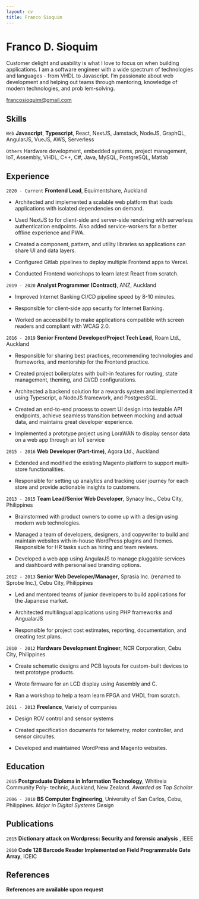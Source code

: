 ```yaml
---
layout: cv
title: Franco Sioquim
---
```

# Franco D. Sioquim

Customer delight and usability is what I love to focus on when building applications. I am a software engineer with a wide spectrum of technologies and languages - from VHDL to Javascript. I’m passionate about web development and helping out teams through mentoring, knowledge of modern technologies, and prob lem-solving.

<div id="webaddress">
<a href="francosioquim@gmail.com">francosioquim@gmail.com</a>
</div>



## Skills

`Web`
 __Javascript__, __Typescript__, React, NextJS, Jamstack, NodeJS, GraphQL, AngularJS, VueJS, AWS, Serverless


`Others` 
 Hardware development, embedded systems, project management,
IoT, Assembly, VHDL, C++, C#, Java, MySQL, PostgreSQL, Matlab

## Experience

`2020 - Current`
__Frontend Lead__, Equimentshare, Auckland

- Architected and implemented a scalable web platform that loads applications with isolated dependencies on demand.

- Used NextJS to for client-side and server-side rendering with serverless authentication endpoints. Also added service-workers for a better offline experience and PWA.

- Created a component, pattern, and utility libraries so applications can share UI and data layers.

- Configured Gitlab pipelines to deploy multiple Frontend apps to Vercel.

- Conducted Frontend workshops to learn latest React from scratch.

`2019 - 2020`
__Analyst Programmer (Contract)__, ANZ, Auckland

- Improved Internet Banking CI/CD pipeline speed by 8-10 minutes.

- Responsible for client-side app security for Internet Banking.

- Worked on accessibility to make applications compatible with screen readers and compliant with WCAG 2.0.

`2016 - 2019`
__Senior Frontend Developer/Project Tech Lead__, Roam Ltd., Auckland

- Responsible for sharing best practices, recommending technologies and frameworks, and mentorship for the Frontend practice.

- Created project boilerplates with built-in features for routing, state management, theming, and CI/CD configurations.

- Architected a backend solution for a rewards system and implemented it using Typescript, a NodeJS framework, and PostgresSQL.

- Created an end-to-end process to covert UI design into testable API endpoints, achieve seamless transition between mocking and actual data, and maintains great developer experience.

- Implemented a prototype project using LoraWAN to display sensor data on a web app through an IoT service

`2015 - 2016`
__Web Developer (Part-time)__, Agora Ltd., Auckland

- Extended and modified the existing Magento platform to support multi-store functionalities.

- Responsible for setting up analytics and tracking user journey for each store and provide actionable insights to customers.

`2013 - 2015`
__Team Lead/Senior Web Developer__, Synacy Inc., Cebu City, Philippines

- Brainstormed with product owners to come up with a design using modern web technologies.

- Managed a team of developers, designers, and copywriter to build and maintain websites with in-house WordPress plugins and themes. Responsible for HR tasks such as hiring and team reviews.

- Developed a web app using AngularJS to manage pluggable services and dashboard with personalised branding options.

`2012 - 2013`
__Senior Web Developer/Manager__, Sprasia Inc. (renamed to Sprobe Inc.), Cebu City, Philippines

- Led and mentored teams of junior developers to build applications for the Japanese market.

- Architected multilingual applications using PHP frameworks and AngualarJS

- Responsible for project cost estimates, reporting, documentation, and creating test plans.

`2010 - 2012`
__Hardware Development Engineer__, NCR Corporation, Cebu City, Philippines

- Create schematic designs and PCB layouts for custom-built devices to test prototype products.

- Wrote firmware for an LCD display using Assembly and C.

- Ran a workshop to help a team learn FPGA and VHDL from scratch.

`2011 - 2013`
__Freelance__, Variety of companies

- Design ROV control and sensor systems

- Created specification documents for telemetry, motor controller, and sensor circuites.

- Developed and maintained WordPress and Magento websites.


## Education

`2015`
__Postgraduate Diploma in Information Technology__, Whitireia Community Poly-
technic, Auckland, New Zealand. *Awarded as Top Scholar*

`2006 - 2010`
__BS Computer Engineering__, University of San Carlos, Cebu, Philippines. *Major in Digital Systems Design*

## Publications


`2015`
__Dictionary attack on Wordpress: Security and forensic analysis__ , IEEE

`2010`
__Code 128 Barcode Reader Implemented on Field Programmable Gate Array__, ICEIC


## References

__References are available upon request__
